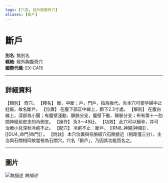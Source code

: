 ```yaml
---
tags: [穴道, 經外胸腹奇穴]
aliases: [斷戶]
---
```


# 斷戶

**別名**: 無別名  
**經絡**: 經外胸腹奇穴  
**國際代碼**: EX-CA15  

---

## 詳細資料
【類別】
奇穴。
【釋名】
斷，中斷；戶，門戶，指為後代。灸本穴可使孕婦中止妊娠，故名斷戶。
【位置】
在腹下部正中線上，臍下2.3寸處。
【解剖】
在腹白線上，深部為小腸；有腹壁淺動、靜脈分支，腹壁下動、靜脈分支；布有第十一肋間神經前皮支的內側支。
【操作】
灸3～49壯。
【功效】
此穴可以絕孕，并可治療小兒深秋冷痢不止。
【配穴】
冷痢不止：斷戶、 [[RN8_神闕|神闕]] 、 [[DU4_命門|命門]] 。
【附註】
本穴位置與任脈經穴石關接近（相距僅三分），主治與石關相同故當視為石關穴。穴名「斷戶」，乃因其功能而名之。

---

## 圖片
![無描述](https://yibian.hopto.org/pic/shu16/507.gif)
_無描述_

